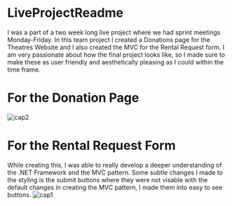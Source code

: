 # LiveProjectReadme
I was a part of a two week long live project where we had sprint meetings Monday-Friday.
In this team project I created a Donations page for the Theatres Website and I also created the MVC for the Rental Request form.
I am very passionate about how the final project looks like, so I made sure to make these as user friendly and aesthetically pleasing as I
could within the time frame.
# For the Donation Page
![cap2](https://user-images.githubusercontent.com/74997705/123329654-e6d72b80-d4f1-11eb-95a5-7147cab06bdf.PNG)

# For the Rental Request Form
While creating this, I was able to really develop a deeper understanding of the .NET Framework and the MVC pattern. Some subtle changes I made 
to the styling is the submit buttons where they were not visable with the default changes in creating the MVC pattern, I made them into easy to see buttons.
![cap1](https://user-images.githubusercontent.com/74997705/123329644-e343a480-d4f1-11eb-9ce3-a1fa683a97e1.PNG)
